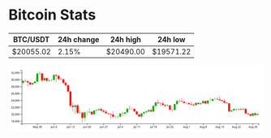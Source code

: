 # Bitcoin Stats

BTC/USDT|24h change|24h high|24h low|
|---|---|---|---|
|$20055.02|2.15%|$20490.00|$19571.22|

<img src="./chart.svg">

